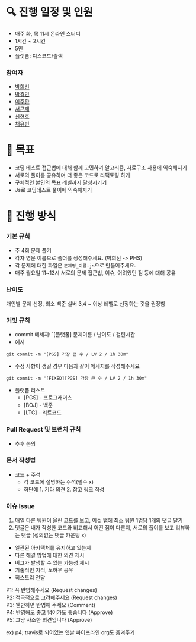 # 🔍 진행 일정 및 인원

- 매주 화, 목 11시 온라인 스터디
- 1시간 ~ 2시간
- 5인
- 플랫폼: 디스코드/슬랙

### 참여자

- [박희선](https://github.com/heesun729)
- [박경민](https://github.com/gangmin2)
- [이주환](https://github.com/joohwanleejjang)
- [서근재](https://github.com)
- [신현호](https://github.com)
- [채유빈](https://github.com)



# 🙏 목표

- 코딩 테스트 접근법에 대해 함께 고민하며 알고리즘, 자료구조 사용에 익숙해지기
- 서로의 풀이를 공유하며 더 좋은 코드로 리팩토링 하기
- 구체적인 본인의 목표 레벨까지 달성시키기
- Js로 코딩테스트 풀이에 익숙해지기
  
# 📌 진행 방식

### 기본 규칙

- 주 4회 문제 풀기
- 각자 영문 이름으로 폴더를 생성해주세요. (박희선 -> PHS)
- 각 문제에 대한 파일은 `문제명_이름.js`으로 만들어주세요.
- 매주 월요일 11~13시 서로의 문제 접근법, 이슈, 어려웠던 점 등에 대해 공유

### 난이도
개인별 문제 선정, 최소 백준 실버 3,4 ~ 이상 레벨로 선정하는 것을 권장함

### 커밋 규칙

- commit 메세지: `[플랫폼] 문제이름 / 난이도 / 걸린시간
- 예시

```
git commit -m "[PGS] 가장 큰 수 / LV 2 / 1h 30m"
```

- 수정 사항이 생길 경우 다음과 같이 메세지를 작성해주세요

```
git commit -m "[FIXED][PGS] 가장 큰 수 / LV 2 / 1h 30m"
```

- 플랫폼 리스트
  - [PGS] - 프로그래머스
  - [BOJ] - 백준
  - [LTC] - 리트코드

### Pull Request 및 브랜치 규칙

- 추후 논의

### 문서 작성법

- 코드 + 주석
  - 각 코드에 설명하는 주석(필수 x)
  - 하단에 1. 기타 의견 2. 참고 링크 작성

### 이슈 Issue

1. 매일 다른 팀원이 올린 코드를 보고, 이슈 탭에 최소 팀원 1명당 1개의 댓글 달기
2. 댓글은 내가 작성한 코드와 비교해서 어떤 점이 다른지, 서로의 풀이를 보고 리뷰하는 댓글 (성의없는 댓글 카운팅 x)
   
- 일관된 아키텍처를 유지하고 있는지
- 다른 해결 방법에 대한 의견 제시
- 버그가 발생할 수 있는 가능성 제시
- 기술적인 지식, 노하우 공유
- 히스토리 전달
  
P1: 꼭 반영해주세요 (Request changes) <br>
P2: 적극적으로 고려해주세요 (Request changes) <br>
P3: 웬만하면 반영해 주세요 (Comment) <br>
P4: 반영해도 좋고 넘어가도 좋습니다 (Approve) <br>
P5: 그냥 사소한 의견입니다 (Approve) <br>

ex) p4; travis로 되어있는 옛날 파이프라인 org도 옮겨주기
